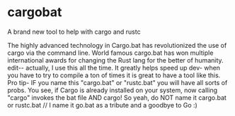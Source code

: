 # cargobat
A brand new tool to help with cargo and rustc

The highly advanced technology in Cargo.bat has revolutionized the use of cargo via the
command line. World famous cargo.bat has won multiple international awards for changing the Rust lang 
for the better of humanity. edit-- actually, I use this all the time. It greatly
helps speed up dev- when you have to try to compile a ton of times it is great to have a 
tool like this. Pro tip- IF you name this "cargo.bat" or "rustc.bat" you will have all sorts of probs. You see,
if Cargo is already installed on your system, now calling "cargo" invokes the bat file AND
cargo! So yeah, do NOT name it cargo.bat or rustc.bat // I name it go.bat as a tribute and a goodbye to Go :)
